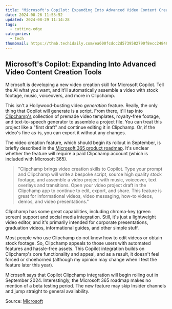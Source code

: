 ```yaml
---
title: "Microsoft's Copilot: Expanding Into Advanced Video Content Creation Tools"
date: 2024-08-26 11:53:52
updated: 2024-08-29 11:14:28
tags:
  - cutting-edge
categories:
  - tech
thumbnail: https://thmb.techidaily.com/ea600fcdcc2d5739582790f8ecc24848128b14c3ba69f4885da8723ba49d2002.jpg
---
```


## Microsoft's Copilot: Expanding Into Advanced Video Content Creation Tools

Microsoft is developing a new video creation skill for Microsoft Copilot. Tell the AI what you want, and it'll automatically assemble a video with stock footage, music, voiceovers, and more in Clipchamp.

 This isn't a Hollywood-busting video _generation_ feature. Really, the only thing that Copilot will generate is a script. From there, it'll tap into [Clipchamp's](https://fox-http.techidaily.com/2024-approved-the-iphone-photography-handbook-tips-and-tricks/) collection of premade video templates, royalty-free footage, and text-to-speech generator to assemble a project file. You can treat this project like a "first draft" and continue editing it in Clipchamp. Or, if the video's fine as-is, you can export it without any changes.

 The video creation feature, which should begin its rollout in September, is briefly described in the [Microsoft 365 product roadmap](https://www.microsoft.com/en-us/microsoft-365/roadmap?filters=&searchterms=video%2Cdrafting). It's unclear whether the feature will require a paid Clipchamp account (which is included with Microsoft 365).

> "Clipchamp brings video creation skills to Copilot. Type your prompt and Clipchamp will write a bespoke script, source high quality stock footage, and assemble a video project with music, voiceover, text overlays and transitions. Open your video project draft in the Clipchamp app to continue to edit, export, and share. This feature is great for informational videos, video messaging, how-to videos, demos, and video presentations."

 Clipchamp has some great capabilities, including chroma-key (green screen) support and social media integration. Still, it's just a lightweight video editor, and it's primarily intended for corporate presentations, graduation videos, informational guides, and other simple stuff.

 Most people who use Clipchamp do not know how to edit videos or obtain stock footage. So, Clipchamp appeals to those users with automated features and hassle-free assets. This Copilot integration builds on Clipchamp's core functionality and appeal, and as a result, it doesn't feel forced or shoehorned (although my opinion may change when I test the feature later this year).

 Microsoft says that Copilot Clipchamp integration will begin rolling out in September 2024\. Interestingly, the Microsoft 365 roadmap makes no mention of a beta testing period. The new feature may skip Insider channels and jump straight to general availability.

 Source: [Microsoft](https://www.microsoft.com/en-us/microsoft-365/roadmap?filters=&searchterms=video%2Cdrafting)

<ins class="adsbygoogle"
     style="display:block"
     data-ad-format="autorelaxed"
     data-ad-client="ca-pub-7571918770474297"
     data-ad-slot="1223367746"></ins>



<ins class="adsbygoogle"
     style="display:block"
     data-ad-client="ca-pub-7571918770474297"
     data-ad-slot="8358498916"
     data-ad-format="auto"
     data-full-width-responsive="true"></ins>
